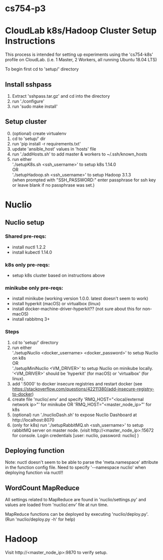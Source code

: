 # cs754-p3


# CloudLab k8s/Hadoop Cluster Setup Instructions

This process is intended for setting up experiments using the 'cs754-k8s' profile on CloudLab. (i.e. 1 Master, 2 Workers, all running Ubuntu 18.04 LTS)

To begin first cd to 'setup/' directory

## Install sshpass

1. Extract 'sshpass.tar.gz' and cd into the directory
2. run './configure'
3. run 'sudo make install'

## Setup cluster

0. (optional) create virtualenv
1. cd to 'setup/' dir
2. run 'pip install -r requirements.txt' 
3. update 'ansible_host' values in 'hosts' file
4. run './addHosts.sh' to add master & workers to ~/.ssh/known_hosts
5. run either </br>
        './setupK8s.sh <ssh_username>' to setup k8s 1.14.0 </br>
    OR </br>
        './setupHadoop.sh <ssh_username>' to setup Hadoop 3.1.3</br>
    (when prompted with "SSH_PASSWORD:" enter passphrase for ssh key or leave blank if no passphrase was set.)


# Nuclio

## Nuclio setup 

### Shared pre-reqs:
* install nuctl 1.2.2 
* install kubectl 1.14.0

### k8s only pre-reqs:
* setup k8s cluster based on instructions above

### minikube only pre-reqs:
* install minikube (working version 1.0.0. latest doesn't seem to work)
* install hyperkit (macOS) or virtualbox (linux)
* install docker-machine-driver-hyperkit?? (not sure about this for non-macOS)
* install rabbitmq 3+

### Steps
1. cd to 'setup/' directory
2. run either </br>
        './setupNuclio <docker_username> <docker_password>' to setup Nuclio on k8s </br>
    OR </br>
        './setupMiniNuclio <VM_DRIVER>' to setup Nuclio on minikube locally. '<VM_DRIVER>' should be 'hyperkit' (for macOS) or 'virtualbox' (for linux). </br>
3. add '<minikube ip>:5000' to docker insecure registries and restart docker (see https://stackoverflow.com/questions/42211380/add-insecure-registry-to-docker)
4. create file 'nuclio/.env' and specify 'RMQ_HOST="<local/external network ip>"' for minikube OR 'RMQ_HOST="<master_node_ip>"' for k8s
5. (optional) run './nuclioDash.sh' to expose Nuclio Dashboard at http://localhost:8070
6. (only for k8s) run './setupRabbitMQ.sh <ssh_username>' to setup rabbitMQ server on master node. (visit http://<master_node_ip>:15672 for console. Login credentials [user: nuclio, password: nuclio] ) 

## Deploying function

Note: nuctl doesn't seem to be able to parse the 'meta.namespace' attribute in the function config file. Need to specify 
'--namespace nuclio' when deploying function via nuctl!!

## WordCount MapReduce

All settings related to MapReduce are found in 'nuclio/settings.py' and values are loaded from 'nuclio/.env' file at run time.

MapReduce functions can be deployed by executing 'nuclio/deploy.py'. (Run 'nuclio/deploy.py -h' for help)


# Hadoop

Visit http://<master_node_ip>:9870 to verify setup.






